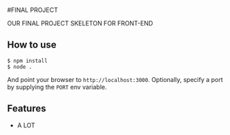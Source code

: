 #FINAL PROJECT

OUR FINAL PROJECT SKELETON FOR FRONT-END

## How to use

```
$ npm install
$ node .
```

And point your browser to `http://localhost:3000`. Optionally, specify
a port by supplying the `PORT` env variable.

## Features

- A LOT 